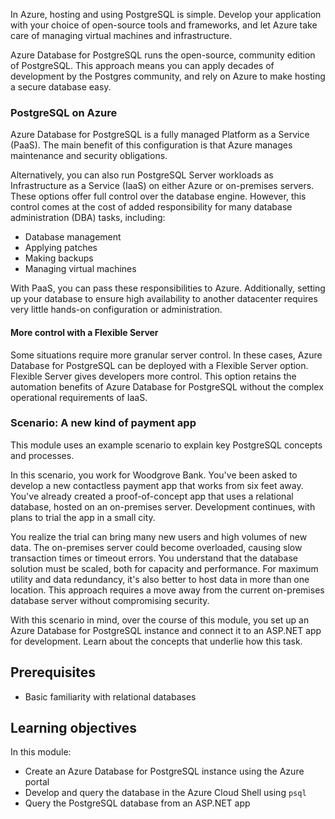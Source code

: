 In Azure, hosting and using PostgreSQL is simple. Develop your application with your choice of open-source tools and frameworks, and let Azure take care of managing virtual machines and infrastructure.

Azure Database for PostgreSQL runs the open-source, community edition of PostgreSQL. This approach means you can apply decades of development by the Postgres community, and rely on Azure to make hosting a secure database easy.

### PostgreSQL on Azure

Azure Database for PostgreSQL is a fully managed Platform as a Service (PaaS). The main benefit of this configuration is that Azure manages maintenance and security obligations.

Alternatively, you can also run PostgreSQL Server workloads as Infrastructure as a Service (IaaS) on either Azure or on-premises servers. These options offer full control over the database engine. However, this control comes at the cost of added responsibility for many database administration (DBA) tasks, including:

* Database management
* Applying patches
* Making backups
* Managing virtual machines

With PaaS, you can pass these responsibilities to Azure. Additionally, setting up your database to ensure high availability to another datacenter requires very little hands-on configuration or administration.

#### More control with a Flexible Server

Some situations require more granular server control. In these cases, Azure Database for PostgreSQL can be deployed with a Flexible Server option. Flexible Server gives developers more control. This option retains the automation benefits of Azure Database for PostgreSQL without the complex operational requirements of IaaS.

### Scenario: A new kind of payment app

This module uses an example scenario to explain key PostgreSQL concepts and processes.

In this scenario, you work for Woodgrove Bank. You've been asked to develop a new contactless payment app that works from six feet away. You've already created a proof-of-concept app that uses a relational database, hosted on an on-premises server. Development continues, with plans to trial the app in a small city.

You realize the trial can bring many new users and high volumes of new data. The on-premises server could become overloaded, causing slow transaction times or timeout errors. You understand that the database solution must be scaled, both for capacity and performance. For maximum utility and data redundancy, it's also better to host data in more than one location. This approach requires a move away from the current on-premises database server without compromising security.

With this scenario in mind, over the course of this module, you set up an Azure Database for PostgreSQL instance and connect it to an ASP.NET app for development. Learn about the concepts that underlie how this task.

## Prerequisites

* Basic familiarity with relational databases

## Learning objectives

In this module:

* Create an Azure Database for PostgreSQL instance using the Azure portal
* Develop and query the database in the Azure Cloud Shell using `psql`
* Query the PostgreSQL database from an ASP.NET app
